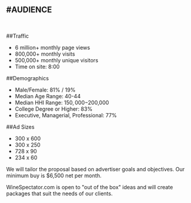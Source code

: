 
#AUDIENCE
---
<br />

##Traffic

* 6 million+ monthly page views
* 800,000+ monthly visits
* 500,000+ monthly unique visitors
* Time on site: 8:00


##Demographics

* Male/Female: 81% / 19%
* Median Age Range: 40-44
* Median HHI Range: $150,000-$200,000
* College Degree or Higher: 83%
* Executive, Managerial, Professional: 77%


##Ad Sizes

* 300 x 600
* 300 x 250
* 728 x 90
* 234 x 60

We will tailor the proposal based on advertiser goals and objectives. Our minimum buy is $6,500 net per month.

WineSpectator.com is open to "out of the box" ideas and will create packages that suit the needs of our clients.
